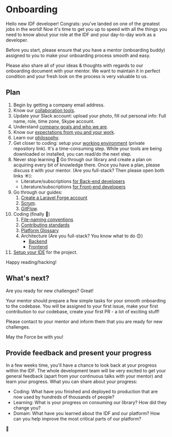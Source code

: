 Onboarding
==========

Hello new IDF developer! Congrats: you've landed on one of the greatest jobs in the world!
Now it's time to get you up to speed with all the things you need to know about your role at the IDF 
and your day-to-day work as a developer.

Before you start, please ensure that you have a mentor (onboarding buddy) assigned to you to make your 
onboarding process smooth and easy.

Please also share all of your ideas & thoughts with regards to our onboarding document with your mentor.
We want to maintain it in perfect condition and your fresh look on the process is very valuable to us.


## Plan
 1. Begin by getting a company email address.
 1. Know our [collaboration tools](../collaboration-tools.md).
 1. Update your Slack account: upload your photo, fill out personal info: Full name, role, time zone, Skype account.
 1. Understand [company goals and who we are](/company/README.md).
 1. Know our [expectations from you and your work](../expectations.md).
 1. Learn our [philosophy](../philosophy.md).
 1. Get closer to coding: setup your [working environment](https://github.com/InteractionDesignFoundation/IDF-web/blob/develop/docs/environment/first-run/README.md) (private repository link).
 It's a time-consuming step. While your tools are being downloaded or installed, you can read/do the next step.
 1. Never stop learning 📖 Go through our library and create a plan on acquiring every bit of knowledge there.
 Once you have a plan, please discuss it with your mentor. (Are you full-stack? Then please open both links ☀️): 
     - Literature/subscriptions [for Back-end developers](../../library/back-end/literature.md)
     - Literature/subscriptions [for Front-end developers](../../library/front-end/literature.md)
 1. Go through our guides:
    1. [Create a Laravel Forge account](onboarding__forge.md)
    1. [Scrum](../scrum/README.md).
    1. [GitFlow](https://github.com/InteractionDesignFoundation/IDF-web/blob/develop/docs/workflows/gitflow.md).
 1. Coding (finally 🎉)
    1. [File-naming conventions](https://github.com/InteractionDesignFoundation/IDF-web/blob/develop/docs/code/file-naming-conventions.md)
    1. [Contributing standards](https://github.com/InteractionDesignFoundation/IDF-web/blob/develop/CONTRIBUTING.md)
    1. [Platform Glossary](https://github.com/InteractionDesignFoundation/IDF-web/blob/develop/docs/glossary.md)
    1. Architecture (Are you full-stack? You know what to do 😊)
        - [Backend](https://github.com/InteractionDesignFoundation/IDF-web/blob/develop/docs/code/backend/architecture.md)
        - [Frontend](https://github.com/InteractionDesignFoundation/IDF-web/blob/develop/docs/code/frontend/architecture.md)
 1. [Setup your IDE](https://github.com/InteractionDesignFoundation/IDF-web/blob/develop/docs/environment/IDE/README.md) for the project.

Happy reading/hacking!


## What's next?
Are you ready for new challenges? Great!

Your mentor should prepare a few simple tasks for your smooth onboarding to the codebase.
You will be assigned to your first issue, make your first contribution to our codebase, create your first PR - a lot of exciting stuff!

Please contact to your mentor and inform them that you are ready for new challenges.

May the Force be with you!


## Provide feedback and present your progress

In a few weeks time, you'll have a chance to look back at your progress within the IDF. The whole development team
will be very excited to get your general feedback (apart from your continuous talks with your mentor) and learn your
progress. What you can share about your progress:

- Coding: What have you finished and deployed to production that are now used by hundreds of thousands of people?
- Learning: What is your progress on consuming our library? How did they change you?
- Domain: What have you learned about the IDF and our platform? How can you help improve the most critical parts of 
our platform?


🦄

